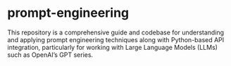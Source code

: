 # prompt-engineering
This repository is a comprehensive guide and codebase for understanding and applying prompt engineering techniques along with Python-based API integration, particularly for working with Large Language Models (LLMs) such as OpenAI’s GPT series.
